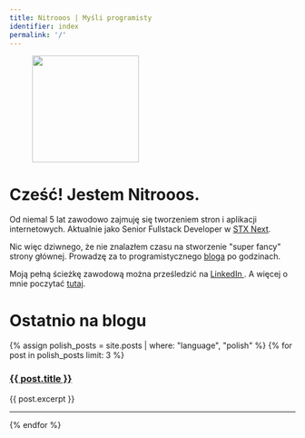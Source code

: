 ```yaml
---
title: Nitrooos | Myśli programisty
identifier: index
permalink: '/'
---
```


<aside class="authors__image">
  <figure>
    <img
      src="{{ site.baseurl }}/assets/img/nitrooos.png"
      alt=""
      width="188"
      height="188" />
    <br />
  </figure>
</aside>

# Cześć! Jestem Nitrooos.

Od niemal 5 lat zawodowo zajmuję się tworzeniem stron i aplikacji internetowych.
Aktualnie jako Senior Fullstack Developer w
<a href="https://stxnext.com" target="_blank">STX&nbsp;Next</a>.

Nic więc dziwnego, że nie znalazłem czasu na stworzenie "super fancy" strony
głównej. Prowadzę za to programistycznego <a href="/blog/">bloga</a> po
godzinach.

Moją pełną ścieżkę zawodową można prześledzić na
<a
  href="https://www.linkedin.com/in/bartosz-kostaniak-623b8bb0/"
  target="_blank">
  LinkedIn
</a>.
A więcej o mnie poczytać <a href="/authors/nitrooos">tutaj</a>.

# Ostatnio na blogu
{% assign polish_posts = site.posts | where: "language", "polish" %}
{% for post in polish_posts limit: 3 %}
  <article class="blog__post-lead">
    <h3 class="blog__post-title">
      <a
        href="{{ post.url }}">
        {{ post.title }}
      </a>
    </h3>
    <p>{{ post.excerpt }}</p>
  </article>
  <hr/>
{% endfor %}
